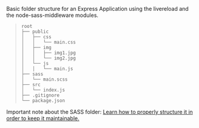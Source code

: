 Basic folder structure for an Express Application using the livereload and the node-sass-middleware modules.

>     root
>     ├── public
>     │   ├── css
>     │   │   └── main.css
>     │   ├── img
>     │   │   ├── img1.jpg
>     │   │   └── img2.jpg
>     │   └── js
>     │   │   └── main.js
>     ├── sass
>     │   └── main.scss
>     ├── src
>     │   └── index.js
>     ├── .gitignore
>     └── package.json

Important note about the SASS folder: [Learn how to properly structure it in order to keep it maintainable.](http://thesassway.com/beginner/how-to-structure-a-sass-project)

